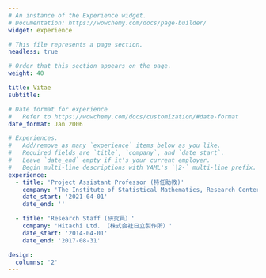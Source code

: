 ```yaml
---
# An instance of the Experience widget.
# Documentation: https://wowchemy.com/docs/page-builder/
widget: experience

# This file represents a page section.
headless: true

# Order that this section appears on the page.
weight: 40

title: Vitae
subtitle:

# Date format for experience
#   Refer to https://wowchemy.com/docs/customization/#date-format
date_format: Jan 2006

# Experiences.
#   Add/remove as many `experience` items below as you like.
#   Required fields are `title`, `company`, and `date_start`.
#   Leave `date_end` empty if it's your current employer.
#   Begin multi-line descriptions with YAML's `|2-` multi-line prefix.
experience:
  - title: 'Project Assistant Professor (特任助教)'
    company: 'The Institute of Statistical Mathematics, Research Center for Statistical Machine Learning'
    date_start: '2021-04-01'
    date_end: ''

  - title: 'Research Staff (研究員）'
    company: 'Hitachi Ltd. （株式会社日立製作所）'
    date_start: '2014-04-01'
    date_end: '2017-08-31'

design:
  columns: '2'
---
```

